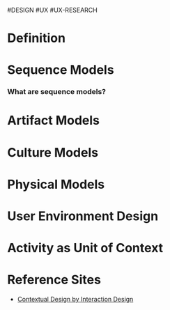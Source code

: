 #DESIGN  #UX #UX-RESEARCH 

# Definition

# Sequence Models
### What are sequence models?

# Artifact Models

# Culture Models

# Physical Models

# User Environment Design

# Activity as Unit of Context

# Reference Sites
- [Contextual Design by Interaction Design](https://www.interaction-design.org/literature/book/the-encyclopedia-of-human-computer-interaction-2nd-ed/contextual-design)
